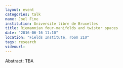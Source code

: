 ```yaml
---
layout: event
categories: talk
name: Joel Fine
institution: Universite libre de Bruxelles
title: Riemannian four-manifolds and twistor spaces
date: "2016-06-16 11:10"
location: "Fields Institute, room 210"
tags: research
videourl:
---
```

Abstract: TBA


